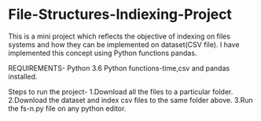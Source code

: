 # File-Structures-Indiexing-Project
This is a mini project which reflects the objective of indexing on files systems and how they can be implemented on dataset(CSV file). I have implemented this concept using Python functions pandas.

 REQUIREMENTS-
 Python 3.6 
 Python functions-time,csv and pandas installed.
 
 Steps to run the project-
 1.Download all the files to a particular folder.
 2.Download the dataset and index csv files to the same folder above.
 3.Run the fs-n.py file on any python editor.
 
